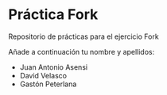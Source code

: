 # Práctica Fork
Repositorio de prácticas para el ejercicio Fork

Añade a continuación tu nombre y apellidos: 
+ Juan Antonio Asensi
+ David Velasco
+ Gastón Peterlana
